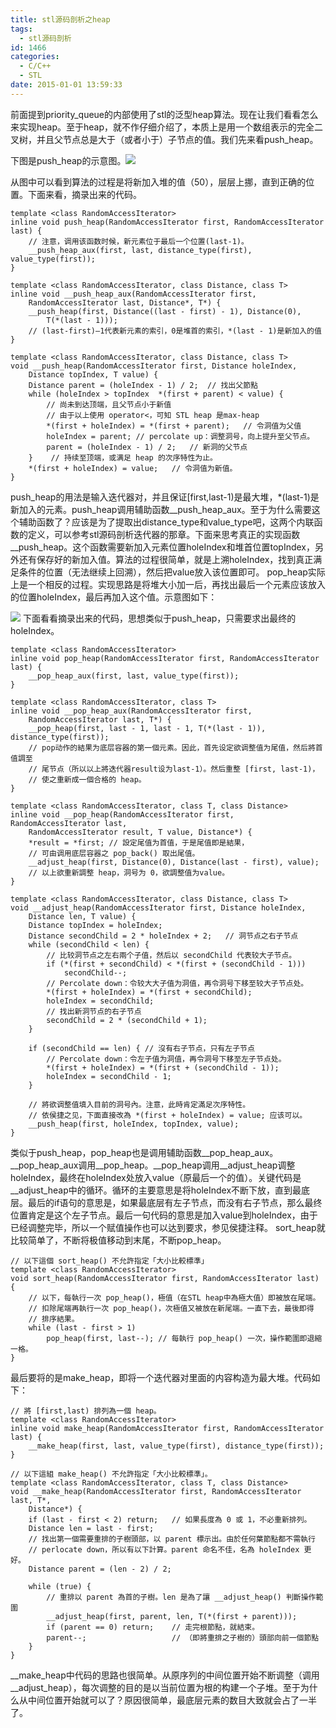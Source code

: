 ```yaml
---
title: stl源码剖析之heap
tags:
  - stl源码剖析
id: 1466
categories:
  - C/C++
  - STL
date: 2015-01-01 13:59:33
---
```


前面提到priority_queue的内部使用了stl的泛型heap算法。现在让我们看看怎么来实现heap。至于heap，就不作仔细介绍了，本质上是用一个数组表示的完全二叉树，并且父节点总是大于（或者小于）子节点的值。我们先来看push_heap。

下图是push_heap的示意图。![](https://c2.staticflickr.com/8/7396/26842499204_ef7d51fc09_o.png)



从图中可以看到算法的过程是将新加入堆的值（50），层层上挪，直到正确的位置。下面来看，摘录出来的代码。

``` stylus
template <class RandomAccessIterator>
inline void push_heap(RandomAccessIterator first, RandomAccessIterator last) {
    // 注意，调用该函数时候，新元素位于最后一个位置(last-1)。
    __push_heap_aux(first, last, distance_type(first), value_type(first));
}

template <class RandomAccessIterator, class Distance, class T>
inline void __push_heap_aux(RandomAccessIterator first,
    RandomAccessIterator last, Distance*, T*) {
    __push_heap(first, Distance((last - first) - 1), Distance(0),
        T(*(last - 1)));
    // (last-first)–1代表新元素的索引，0是堆首的索引，*(last - 1)是新加入的值
}

template <class RandomAccessIterator, class Distance, class T>
void __push_heap(RandomAccessIterator first, Distance holeIndex,
    Distance topIndex, T value) {
    Distance parent = (holeIndex - 1) / 2;  // 找出父節點
    while (holeIndex > topIndex  *(first + parent) < value) {
        // 尚未到达顶端，且父节点小于新值
        // 由于以上使用 operator<，可知 STL heap 是max-heap
        *(first + holeIndex) = *(first + parent);   // 令洞值为父值
        holeIndex = parent; // percolate up：调整洞号，向上提升至父节点。
        parent = (holeIndex - 1) / 2;   // 新洞的父节点
    }    // 持续至顶端，或满足 heap 的次序特性为止。
    *(first + holeIndex) = value;   // 令洞值为新值。
}
```

push_heap的用法是输入迭代器对，并且保证[first,last-1)是最大堆，*(last-1)是新加入的元素。push_heap调用辅助函数__push_heap_aux。至于为什么需要这个辅助函数了？应该是为了提取出distance_type和value_type吧，这两个内联函数的定义，可以参考stl源码剖析迭代器的那章。下面来思考真正的实现函数__push_heap。这个函数需要新加入元素位置holeIndex和堆首位置topIndex，另外还有保存好的新加入值。算法的过程很简单，就是上溯holeIndex，找到真正满足条件的位置（无法继续上回溯），然后把value放入该位置即可。
pop_heap实际上是一个相反的过程。实现思路是将堆大小加一后，再找出最后一个元素应该放入的位置holeIndex，最后再加入这个值。示意图如下：

![](https://c2.staticflickr.com/8/7380/27175417620_82251818fc_o.png)
下面看看摘录出来的代码，思想类似于push_heap，只需要求出最终的holeIndex。

``` stylus
template <class RandomAccessIterator>
inline void pop_heap(RandomAccessIterator first, RandomAccessIterator last) {
    __pop_heap_aux(first, last, value_type(first));
}

template <class RandomAccessIterator, class T>
inline void __pop_heap_aux(RandomAccessIterator first,
    RandomAccessIterator last, T*) {
    __pop_heap(first, last - 1, last - 1, T(*(last - 1)), distance_type(first));
    // pop动作的結果为底层容器的第一個元素。因此，首先设定欲调整值为尾值，然后將首值調至 
    // 尾节点（所以以上將迭代器result设为last-1）。然后重整 [first, last-1)，
    // 使之重新成一個合格的 heap。
}

template <class RandomAccessIterator, class T, class Distance>
inline void __pop_heap(RandomAccessIterator first, RandomAccessIterator last,
    RandomAccessIterator result, T value, Distance*) {
    *result = *first; // 設定尾值为首值，于是尾值即是結果，
    // 可由调用底层容器之 pop_back() 取出尾值。
    __adjust_heap(first, Distance(0), Distance(last - first), value);
    // 以上欲重新調整 heap，洞号为 0，欲調整值为value。
}

template <class RandomAccessIterator, class Distance, class T>
void __adjust_heap(RandomAccessIterator first, Distance holeIndex,
    Distance len, T value) {
    Distance topIndex = holeIndex;
    Distance secondChild = 2 * holeIndex + 2;   // 洞节点之右子节点
    while (secondChild < len) {
        // 比较洞节点之左右兩个子值，然后以 secondChild 代表较大子节点。
        if (*(first + secondChild) < *(first + (secondChild - 1)))
            secondChild--;
        // Percolate down：令较大大子值为洞值，再令洞号下移至较大子节点处。
        *(first + holeIndex) = *(first + secondChild);
        holeIndex = secondChild;
        // 找出新洞节点的右子节点
        secondChild = 2 * (secondChild + 1);
    }

    if (secondChild == len) { // 沒有右子节点，只有左子节点
        // Percolate down：令左子值为洞值，再令洞号下移至左子节点处。
        *(first + holeIndex) = *(first + (secondChild - 1));
        holeIndex = secondChild - 1;
    }

    // 將欲调整值填入目前的洞号內。注意，此時肯定滿足次序特性。
    // 依侯捷之见，下面直接改為 *(first + holeIndex) = value; 应该可以。
    __push_heap(first, holeIndex, topIndex, value);
}
```

类似于push_heap，pop_heap也是调用辅助函数__pop_heap_aux。__pop_heap_aux调用__pop_heap。__pop_heap调用__adjust_heap调整holeIndex，最终在holeIndex处放入value（原最后一个的值）。关键代码是__adjust_heap中的循环。循环的主要意思是将holeIndex不断下放，直到最底层。最后的if语句的意思是，如果最底层有左子节点，而没有右子节点，那么最终位置肯定是这个左子节点。最后一句代码的意思是加入value到holeIndex，由于已经调整完毕，所以一个赋值操作也可以达到要求，参见侯捷注释。
sort_heap就比较简单了，不断将极值移动到末尾，不断pop_heap。

``` stylus
// 以下這個 sort_heap() 不允許指定「大小比較標準」
template <class RandomAccessIterator>
void sort_heap(RandomAccessIterator first, RandomAccessIterator last) {
    // 以下，每執行一次 pop_heap()，極值（在STL heap中為極大值）即被放在尾端。
    // 扣除尾端再執行一次 pop_heap()，次極值又被放在新尾端。一直下去，最後即得
    // 排序結果。
    while (last - first > 1)
        pop_heap(first, last--); // 每執行 pop_heap() 一次，操作範圍即退縮一格。
}
```

最后要将的是make_heap，即将一个迭代器对里面的内容构造为最大堆。代码如下：

``` stylus
// 將 [first,last) 排列為一個 heap。
template <class RandomAccessIterator>
inline void make_heap(RandomAccessIterator first, RandomAccessIterator last) {
    __make_heap(first, last, value_type(first), distance_type(first));
}

// 以下這組 make_heap() 不允許指定「大小比較標準」。
template <class RandomAccessIterator, class T, class Distance>
void __make_heap(RandomAccessIterator first, RandomAccessIterator last, T*,
    Distance*) {
    if (last - first < 2) return;   // 如果長度為 0 或 1，不必重新排列。
    Distance len = last - first;
    // 找出第一個需要重排的子樹頭部，以 parent 標示出。由於任何葉節點都不需執行 
    // perlocate down，所以有以下計算。parent 命名不佳，名為 holeIndex 更好。
    Distance parent = (len - 2) / 2;

    while (true) {
        // 重排以 parent 為首的子樹。len 是為了讓 __adjust_heap() 判斷操作範圍
        __adjust_heap(first, parent, len, T(*(first + parent)));
        if (parent == 0) return;    // 走完根節點，就結束。
        parent--;                   // （即將重排之子樹的）頭部向前一個節點
    }
}
```

__make_heap中代码的思路也很简单。从原序列的中间位置开始不断调整（调用__adjust_heap），每次调整的目的是以当前位置为根的构建一个子堆。至于为什么从中间位置开始就可以了？原因很简单，最底层元素的数目大致就会占了一半了。